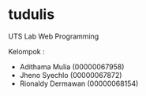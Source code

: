 # tudulis
UTS Lab Web Programming

Kelompok :
- Adithama Mulia (00000067958)
- Jheno Syechlo (00000067872)
- Rionaldy Dermawan (00000068154)
